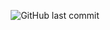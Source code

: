 <p align="center">
  <img alt="GitHub last commit" src="https://img.shields.io/github/last-commit/ThiagoBenevides/deep_learning?style=plastic">
 </p>
